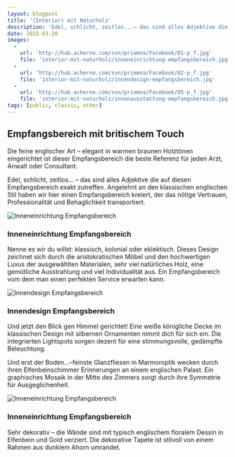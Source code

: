 ```yaml
---
layout: blogpost
title: '(Interior) mit Naturholz'
description: 'Edel, schlicht, zeitlos...– das sind alles Adjektive die auf diesen Empfangsbereich exakt zutreffen. Angelehnt an den klassischen englischen Stil haben wir hier einen Empfangsbereich kreiert, der das nötige Vertrauen, Professionalität und Behaglichkeit transportiert.'
date: 2015-03-20
images:
  -
    url: 'http://hub.acherno.com/svn/priemna/Facebook/01-p_f.jpg'
    file: 'interior-mit-naturholz/inneneinrichtung-empfangsbereich.jpg'
  -
    url: 'http://hub.acherno.com/svn/priemna/Facebook/02-p_f.jpg'
    file: 'interior-mit-naturholz/innendesign-empfangsbereich.jpg'
  -
    url: 'http://hub.acherno.com/svn/priemna/Facebook/05-p_f.jpg'
    file: 'interior-mit-naturholz/innenausstattung-empfangsbereich.jpg'
tags: [public, classic, other]
---
```

## **Empfangsbereich** mit **britischem Touch**
Die feine englischer Art – elegant in warmen braunen Holztönen eingerichtet ist dieser Empfangsbereich die beste Referenz für jeden Arzt, Anwalt oder Consultant.

Edel, schlicht, zeitlos... – das sind alles Adjektive die auf diesen Empfangsbereich exakt zutreffen. Angelehnt an den klassischen englischen Stil haben wir hier einen Empfangsbereich kreiert, der das nötige Vertrauen, Professionalität und Behaglichkeit transportiert. 

![Inneneinrichtung Empfangsbereich](interior-mit-naturholz/inneneinrichtung-empfangsbereich.jpg)
### Inneneinrichtung **Empfangsbereich**

Nenne es wir du willst: klassisch, kolonial oder eklektisch. Dieses Design zeichnet sich durch die aristokratischen Möbel und den hochwertigen Luxus der ausgewählten Materialen, sehr viel natürliches Holz, eine gemütliche Ausstrahlung und viel Individualität aus. Ein Empfangsbereich vom dem man einen perfekten Service erwarten kann. 

![Innendesign Empfangsbereich](interior-mit-naturholz/innendesign-empfangsbereich.jpg)
### Innendesign **Empfangsbereich**

Und jetzt den Blick gen Himmel gerichtet! Eine weiße königliche Decke im klassischen Design mit silbernen Ornamenten nimmt dich für sich ein. Die integrierten Lightspots sorgen dezent für eine stimmungsvolle, gedämpfte Beleuchtung. 

Und erst der Boden...–feinste Glanzfliesen in Marmoroptik wecken durch ihren Elfenbeinschimmer Erinnerungen an einem englischen Palast. Ein graphisches Mosaik in der Mitte des Zimmers sorgt durch ihre Symmetrie für Ausgeglichenheit.

![Inneneinrichtung Empfangsbereich](interior-mit-naturholz/innenausstattung-empfangsbereich.jpg)
### Inneneinrichtung **Empfangsbereich**

Sehr dekorativ – die Wände sind mit typisch englischem floralem Dessin in Elfenbein und Gold verziert. Die dekorative Tapete ist stilvoll von einem Rahmen aus dunklem Ahorn umrandet.